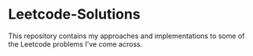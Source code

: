 # Leetcode-Solutions

This repository contains my approaches and implementations to some of the Leetcode problems I've come across.
